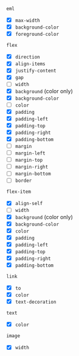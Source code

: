 `eml`

- [x] `max-width`
- [x] `background-color`
- [x] `foreground-color`

`flex`

- [x] `direction`
- [x] `align-items`
- [x] `justify-content`
- [x] `gap`
- [ ] `width`
- [x] `background` (color only)
- [x] `background-color`
- [ ] `color`
- [x] `padding`
- [x] `padding-left`
- [x] `padding-top`
- [x] `padding-right`
- [x] `padding-bottom`
- [ ] `margin`
- [ ] `margin-left`
- [ ] `margin-top`
- [ ] `margin-right`
- [ ] `margin-bottom`
- [ ] `border`

`flex-item`

- [x] `align-self`
- [ ] `width`
- [x] `background` (color only)
- [x] `background-color`
- [x] `color`
- [x] `padding`
- [x] `padding-left`
- [x] `padding-top`
- [x] `padding-right`
- [x] `padding-bottom`

`link`

- [x] `to`
- [x] `color`
- [x] `text-decoration`

`text`

- [x] `color`

`image`

- [x] `width`